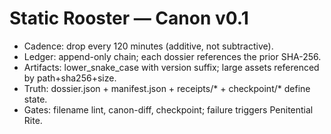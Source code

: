 # Static Rooster — Canon v0.1
- Cadence: drop every 120 minutes (additive, not subtractive).
- Ledger: append-only chain; each dossier references the prior SHA-256.
- Artifacts: lower_snake_case with version suffix; large assets referenced by path+sha256+size.
- Truth: dossier.json + manifest.json + receipts/* + checkpoint/* define state.
- Gates: filename lint, canon-diff, checkpoint; failure triggers Penitential Rite.
